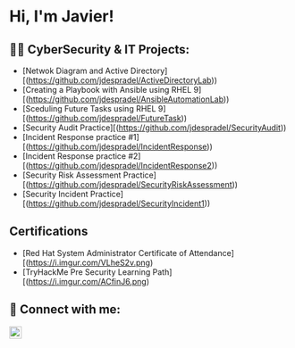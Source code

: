 <h1>Hi, I'm Javier! 

<h2>👨‍💻 CyberSecurity & IT Projects:</h2>

- [Netwok Diagram and Active Directory][(https://github.com/jdespradel/ActiveDirectoryLab))
- [Creating a Playbook with Ansible using RHEL 9][(https://github.com/jdespradel/AnsibleAutomationLab))
- [Sceduling Future Tasks using RHEL 9][(https://github.com/jdespradel/FutureTask))
- [Security Audit Practice][(https://github.com/jdespradel/SecurityAudit))
- [Incident Response practice #1][(https://github.com/jdespradel/IncidentResponse))
- [Incident Response practice #2][(https://github.com/jdespradel/IncidentResponse2))
- [Security Risk Assessment Practice][(https://github.com/jdespradel/SecurityRiskAssessment))
- [Security Incident Practice][(https://github.com/jdespradel/SecurityIncident1))
  
<h2> Certifications</h2>

- [Red Hat System Administrator Certificate of Attendance][(https://i.imgur.com/VLheS2v.png)
- [TryHackMe Pre Security Learning Path][(https://i.imgur.com/ACfinJ6.png)

<h2> 🤳 Connect with me:</h2>

[<img align="left" alt="JavierDespradel | LinkedIn" width="22px" src="https://cdn.jsdelivr.net/npm/simple-icons@v3/icons/linkedin.svg" />][linkedin]

[linkedin]: https://www.linkedin.com/in/javierdespradel/

<!--
**joshmadakor1/joshmadakor1** is a ✨ _special_ ✨ repository because its `README.md` (this file) appears on your GitHub profile.

Here are some ideas to get you started:

- 🔭 I’m currently working on ...
- 🌱 I’m currently learning ...
- 👯 I’m looking to collaborate on ...
- 🤔 I’m looking for help with ...
- 💬 Ask me about ...
- 📫 How to reach me: ...
- 😄 Pronouns: ...
- ⚡ Fun fact: ...
-->
